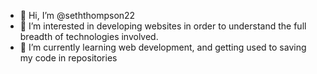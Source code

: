 - 👋 Hi, I’m @seththompson22
- 👀 I’m interested in developing websites in order to understand the full breadth of technologies involved.
- 🌱 I’m currently learning web development, and getting used to saving my code in repositories

<!---
seththompson22/seththompson22 is a ✨ special ✨ repository because its `README.md` (this file) appears on your GitHub profile.
You can click the Preview link to take a look at your changes.
--->
